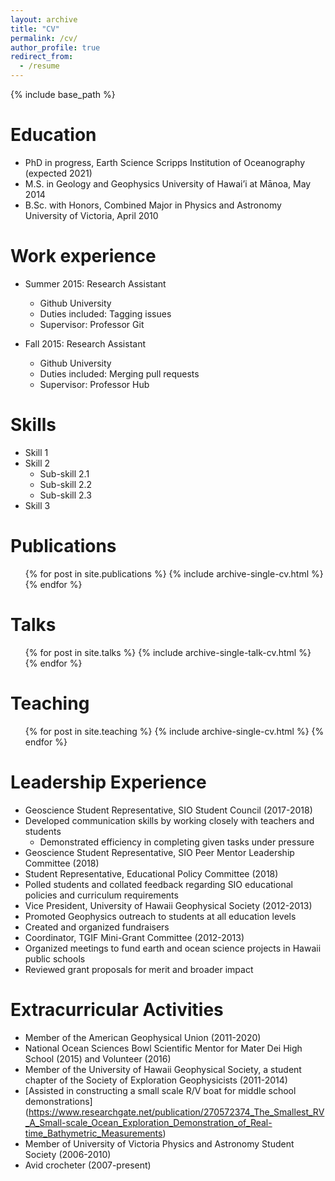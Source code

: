 ```yaml
---
layout: archive
title: "CV"
permalink: /cv/
author_profile: true
redirect_from:
  - /resume
---
```


{% include base_path %}

Education
======
* PhD in progress, Earth Science
  Scripps Institution of Oceanography (expected 2021)
* M.S. in Geology and Geophysics
  University of Hawai’i at Mānoa, May 2014
* B.Sc. with Honors, Combined Major in Physics and Astronomy 
  University of Victoria, April 2010 

Work experience
======
* Summer 2015: Research Assistant
  * Github University
  * Duties included: Tagging issues
  * Supervisor: Professor Git

* Fall 2015: Research Assistant
  * Github University
  * Duties included: Merging pull requests
  * Supervisor: Professor Hub
  
Skills
======
* Skill 1
* Skill 2
  * Sub-skill 2.1
  * Sub-skill 2.2
  * Sub-skill 2.3
* Skill 3

Publications
======
  <ul>{% for post in site.publications %}
    {% include archive-single-cv.html %}
  {% endfor %}</ul>
  
Talks
======
  <ul>{% for post in site.talks %}
    {% include archive-single-talk-cv.html %}
  {% endfor %}</ul>
  
Teaching
======
  <ul>{% for post in site.teaching %}
    {% include archive-single-cv.html %}
  {% endfor %}</ul>
  
Leadership Experience
======
*	Geoscience Student Representative, SIO Student Council (2017-2018)
  * Developed communication skills by working closely with teachers and students 
	* Demonstrated efficiency in completing given tasks under pressure 
*	Geoscience Student Representative, SIO Peer Mentor Leadership Committee (2018)
*	Student Representative, Educational Policy Committee (2018)
  *	Polled students and collated feedback regarding SIO educational policies and curriculum requirements
*	Vice President, University of Hawaii Geophysical Society (2012-2013)
  * Promoted Geophysics outreach to students at all education levels
 * Created and organized fundraisers
*	Coordinator, TGIF Mini-Grant Committee (2012-2013)
  *	Organized meetings to fund earth and ocean science projects in Hawaii public schools
  *	Reviewed grant proposals for merit and broader impact 
  
Extracurricular Activities 
======
*	Member of the American Geophysical Union (2011-2020)
*	National Ocean Sciences Bowl Scientific Mentor for Mater Dei High School (2015) and Volunteer (2016) 
*	Member of the University of Hawaii Geophysical Society, a student chapter of the Society of Exploration Geophysicists (2011-2014)
  *	[Assisted in constructing a small scale R/V boat for middle school demonstrations] (https://www.researchgate.net/publication/270572374_The_Smallest_RV_A_Small-scale_Ocean_Exploration_Demonstration_of_Real-time_Bathymetric_Measurements)
*	Member of University of Victoria Physics and Astronomy Student Society (2006-2010)
*	Avid crocheter (2007-present)

  
